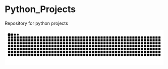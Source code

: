 # Python_Projects
Repository for python projects

<picture>
  <source
    media="(prefers-color-scheme: dark)"
    srcset="https://raw.githubusercontent.com/Lut-Lat-Aung/Lut-Lat-Aung/output/github-contribution-grid-snake-dark.svg"
  />
  <source
    media="(prefers-color-scheme: light)"
    srcset="https://raw.githubusercontent.com/Lut-Lat-Aung/Lut-Lat-Aung/output/github-contribution-grid-snake.svg"
  />
  <img
    alt="github contribution grid snake animation"
    src="https://raw.githubusercontent.com/Lut-Lat-Aung/Lut-Lat-Aung/output/github-contribution-grid-snake.svg"
  />
</picture>
